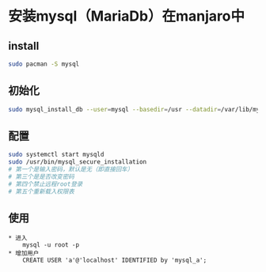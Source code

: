 # 安装mysql（MariaDb）在manjaro中

## install
```bash
sudo pacman -S mysql
```
## 初始化
```bash
sudo mysql_install_db --user=mysql --basedir=/usr --datadir=/var/lib/mysql
```
## 配置
```bash
sudo systemctl start mysqld
sudo /usr/bin/mysql_secure_installation
# 第一个是输入密码，默认是无（即直接回车）
# 第三个是是否改变密码
# 第四个禁止远程root登录
# 第五个重新载入权限表
```
## 使用
    * 进入 
        mysql -u root -p
    * 增加用户
        CREATE USER 'a'@'localhost' IDENTIFIED by 'mysql_a';



